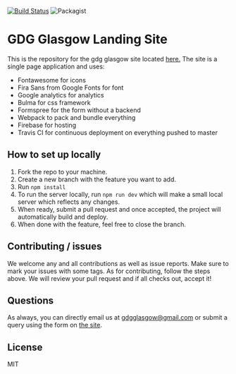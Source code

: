 [![Build Status](https://travis-ci.org/GDG-Glasgow/gdg-glasgow.com.svg?branch=master)](https://travis-ci.org/GDG-Glasgow/gdg-glasgow.com) ![Packagist](https://img.shields.io/packagist/l/doctrine/orm.svg)


# GDG Glasgow Landing Site

This is the repository for the gdg glasgow site located [here.](https://gdg-glasgow.com)
The site is a single page application and uses:

- Fontawesome for icons
- Fira Sans from Google Fonts for font
- Google analytics for analytics
- Bulma for css framework
- Formspree for the form without a backend
- Webpack to pack and bundle everything
- Firebase for hosting
- Travis CI for continuous deployment on everything pushed to master

## How to set up locally
1. Fork the repo to your machine.
2. Create a new branch with the feature you want to add.
3. Run `npm install`
4. To run the server locally, run `npm run dev` which will make a small local server which reflects any changes.
5. When ready, submit a pull request and once accepted, the project will automatically build and deploy.
6. When done with the feature, feel free to close the branch.

## Contributing / issues
We welcome any and all contributions as well as issue reports. Make sure to mark your issues with some tags. As for contributing, follow the steps above. We will review your pull request and if all checks out, accept it!

## Questions
As always, you can directly email us at gdgglasgow@gmail.com or submit a query using the form on [the site](https://gdg-glasgow.com/).

## License
MIT
